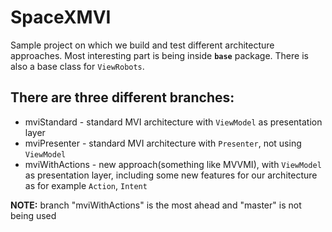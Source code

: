 # SpaceXMVI

Sample project on which we build and test different architecture approaches. Most interesting part is being inside **`base`** package. There is also a base class for `ViewRobots`.


## There are three different branches:
 - mviStandard - standard MVI architecture with `ViewModel` as presentation layer 
 - mviPresenter - standard MVI architecture with `Presenter`, not using `ViewModel`
 - mviWithActions - new approach(something like MVVMI), with `ViewModel` as presentation layer, including some new features for our architecture as for example `Action`, `Intent` 

**NOTE:** branch "mviWithActions" is the most ahead and "master" is not being used
